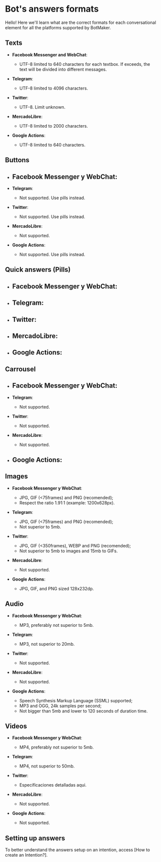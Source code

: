 # Bot's answers formats

Hello! Here we'll learn what are the correct formats for each conversational element for all the platforms supported by BotMaker.

## Texts
- **Facebook Messenger and WebChat**:
	- UTF-8 limited to 640 characters for each textbox. If exceeds, the text will be divided into different messages.

- **Telegram**:
	- UTF-8 limited to 4096 characters.

- **Twitter**:
	- UTF-8. Limit unknown.

- **MercadoLibre**:
	- UTF-8 limited to 2000 characters.

- **Google Actions**:
	- UTF-8 limited to 640 characters.

## Buttons
- **Facebook Messenger y WebChat**:
    - 

- **Telegram**:
    - Not supported. Use pills instead.

- **Twitter**:
    - Not supported. Use pills instead.

- **MercadoLibre**:
    - Not supported.

- **Google Actions**:
    - Not supported. Use pills instead.

## Quick answers (Pills)
- **Facebook Messenger y WebChat**:
    - 

- **Telegram**:
    - 

- **Twitter**:
    - 

- **MercadoLibre**:
    - 

- **Google Actions**:
    - 

## Carrousel
- **Facebook Messenger y WebChat**:
    - 

- **Telegram**:
    - Not supported.

- **Twitter**:
    - Not supported.

- **MercadoLibre**:
    - Not supported.

- **Google Actions**:
    - 

## Images
- **Facebook Messenger y WebChat**:
    - JPG, GIF (<75frames) and PNG (recomended);
	- Respect the ratio 1.91:1 (example: 1200x628px).

- **Telegram**:
    - JPG, GIF (<75frames) and PNG (recomended);
	- Not superior to 5mb.

- **Twitter**:
	- JPG, GIF (<350frames), WEBP and PNG (recomended);
	- Not superior to 5mb to images and 15mb to GIFs.

- **MercadoLibre**:
    - Not supported.

- **Google Actions**:
    - JPG, GIF, and PNG sized 128x232dp.

## Audio
- **Facebook Messenger y WebChat**:
    - MP3, preferably not superior to 5mb.

- **Telegram**:
    - MP3, not superior to 20mb.

- **Twitter**:
    - Not supported.

- **MercadoLibre**:
    - Not supported.

- **Google Actions**:
    - Speech Synthesis Markup Language (SSML) supported;
	- MP3 and OGG, 24k samples per second;
	- Not bigger than 5mb and lower to 120 seconds of duration time.

## Videos
- **Facebook Messenger y WebChat**:
	- MP4, preferably not superior to 5mb.

- **Telegram**:
	- MP4, not superior to 50mb.

- **Twitter**:
	- Especificaciones detalladas aqui.

- **MercadoLibre**:
	- Not supported.

- **Google Actions**:
	- Not supported.

## Setting up answers
To better understand the answers setup on an intention, access [How to create an Intention?].


